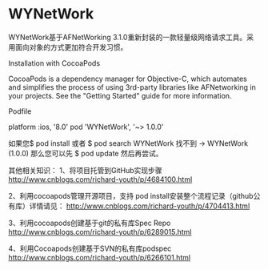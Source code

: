 # WYNetWork
WYNetWork基于AFNetWorking 3.1.0重新封装的一款轻量级网络请求工具。采用面向对象的方式更加符合开发习惯。

Installation with CocoaPods

CocoaPods is a dependency manager for Objective-C, which automates and simplifies the process of using 3rd-party libraries like AFNetworking in your projects. See the "Getting Started" guide for more information.

Podfile

platform :ios, '8.0'
pod 'WYNetWork', '~> 1.0.0'

如果您$ pod install 或者 $ pod search WYNetWork  找不到 -> WYNetWork (1.0.0)
那么您可以先 $ pod update  然后再尝试。

其他相关知识：
1、将项目托管到GitHub实现步骤
http://www.cnblogs.com/richard-youth/p/4684100.html

2、利用cocoapods管理开源项目，支持 pod install安装整个流程记录（github公有库）详情请见：
http://www.cnblogs.com/richard-youth/p/4704413.html

3、利用cocoapods创建基于git的私有库Spec Repo
http://www.cnblogs.com/richard-youth/p/6289015.html

4、利用Cocoapods创建基于SVN的私有库podspec
http://www.cnblogs.com/richard-youth/p/6266101.html
